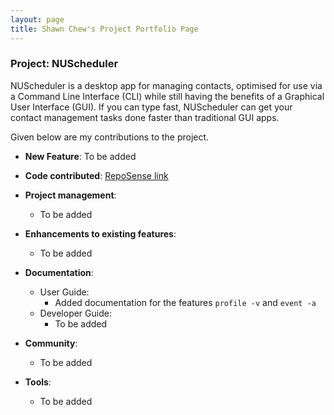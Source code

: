 ```yaml
---
layout: page
title: Shawn Chew's Project Portfolio Page
---
```


<div markdown="block" class="no-num">

### Project: NUScheduler


NUScheduler is a desktop app for managing contacts, optimised for use via a Command Line Interface (CLI) while still having the benefits of a Graphical User Interface (GUI). If you can type fast, NUScheduler can get your contact management tasks done faster than traditional GUI apps.

Given below are my contributions to the project.

* **New Feature**: To be added

* **Code contributed**: [RepoSense link](https://nus-cs2103-ay2223s1.github.io/tp-dashboard/?search=shawnchew&breakdown=true)

* **Project management**:
    * To be added

* **Enhancements to existing features**:
    * To be added

* **Documentation**:
    * User Guide:
        * Added documentation for the features `profile -v` and `event -a`
    * Developer Guide:
        * To be added

* **Community**:
    * To be added

* **Tools**:
    * To be added

</div>
